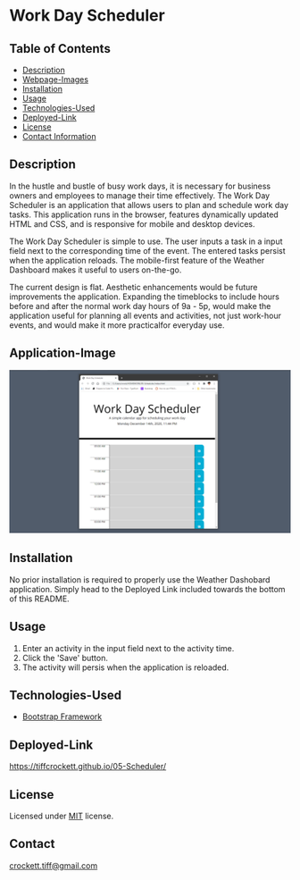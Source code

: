 # Work Day Scheduler

## Table of Contents
* [Description](#description)
* [Webpage-Images](#webpage-images)
* [Installation](#installation)
* [Usage](#usage)
* [Technologies-Used](#technologies-used)
* [Deployed-Link](#deployed-link)
* [License](#license)
* [Contact Information](#contact)


## Description

In the hustle and bustle of busy work days, it is necessary for business owners and employees to manage their time effectively.  The Work Day Scheduler is an application that allows users to plan and schedule work day tasks. This application runs in the browser, features dynamically updated HTML and CSS, and is responsive for mobile and desktop devices.

The Work Day Scheduler is simple to use.  The user inputs a task in a input field next to the corresponding time of the event.  The entered tasks persist when the application reloads. The mobile-first feature of the Weather Dashboard makes it useful to users on-the-go.  

The current design is flat.  Aesthetic enhancements would be future improvements the application.  Expanding the timeblocks to include hours before and after the normal work day hours of 9a - 5p, would make the application useful for planning all events and activities, not just work-hour events, and would make it more practicalfor everyday use.


## Application-Image

![Screenshot of mobile webpage](https://github.com/tiffcrockett/05-Scheduler/blob/main/Assets/images/SchedScrnsht.png?)

## Installation

No prior installation is required to properly use the Weather Dashobard application. Simply head to the Deployed Link included towards the bottom of this README.

## Usage

1. Enter an activity in the input field next to the activity time.
2. Click the 'Save' button.
3. The activity will persis when the application is reloaded. 

## Technologies-Used

* [Bootstrap Framework](https://getbootstrap.com/)

## Deployed-Link

https://tiffcrockett.github.io/05-Scheduler/

## License

Licensed under [MIT](https://choosealicense.com/licenses/mit/) license.  

## Contact

crockett.tiff@gmail.com






